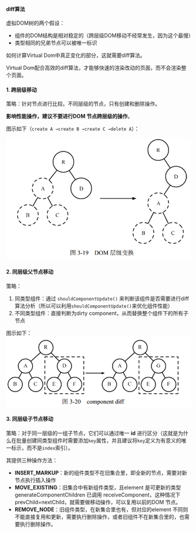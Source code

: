 #### diff算法

虚拟DOM树的两个假设：

* 组件的DOM结构是相对稳定的（跨层级DOM移动不经常发生，因为这个最慢）
* 类型相同的兄弟节点可以被唯一标识



如何计算Virtual Dom中真正变化的部分，这就需要diff算法。

Virtual Dom配合高效的diff算法，才能够快速的渲染改动的页面，而不会渲染整个页面。

#### 1. 跨层级移动

策略：针对节点进行比较。不同层级的节点，只有创建和删除操作。

**影响性能操作，建议不要进行DOM 节点跨层级的操作**。

图示如下（`create A →create B →create C →delete A`）：

![](../assets/diff-1.png)

#### 2. 同层级父节点移动

策略：
1. 同类型组件：通过 `shouldComponentUpdate()` 来判断该组件是否需要进行diff 算法分析（所以可以利用`shouldComponentUpdate()`来优化组件性能）
2. 不同类型组件：直接判断为dirty component，从而替换整个组件下的所有子节点

图示如下：
![](../assets/diff-2.png)

#### 3. 同层级子节点移动

策略：对于同一层级的一组子节点，它们可以通过唯一 **id** 进行区分（这就是为什么在批量创建同类型组件时需要添加`key`属性，并且建议将`key`定义为有意义的唯一标示，而不是`index`索引）。

其提供三种操作方法：

* **INSERT_MARKUP**：新的组件类型不在旧集合里，即全新的节点，需要对新节点执行插入操作
* **MOVE_EXISTING**：旧集合中有新组件类型，且element 是可更新的类型generateComponentChildren 已调用 receiveComponent，这种情况下 prevChild=nextChild，就需要做移动操作，可以复用以前的DOM 节点。
* **REMOVE_NODE**：旧组件类型，在新集合里也有，但对应的element 不同则不能直接复用和更新，需要执行删除操作，或者旧组件不在新集合里的，也需要执行删除操作。




